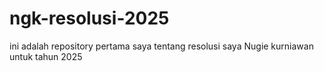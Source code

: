 # ngk-resolusi-2025
ini adalah repository pertama saya tentang resolusi saya Nugie kurniawan untuk tahun 2025
